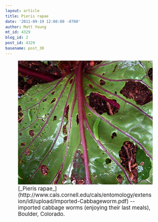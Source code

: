 ```yaml
---
layout: article
title: Pieris rapae
date: '2011-09-19 12:00:00 -0700'
author: Matt Young
mt_id: 4329
blog_id: 2
post_id: 4329
basename: post_30
---
```

<figure>
<img src="/uploads/2011/ImportedCabbageWorm.JPG" alt="ImportedCabbageWorm.JPG" width="600" height="390" />
<figcaption markdown="span">
<big>[_Pieris rapae_](http://www.cals.cornell.edu/cals/entomology/extension/idl/upload/Imported-Cabbageworm.pdf) -- imported cabbage worms (enjoying their last meals), Boulder, Colorado.</big>

</figcaption>
</figure>

